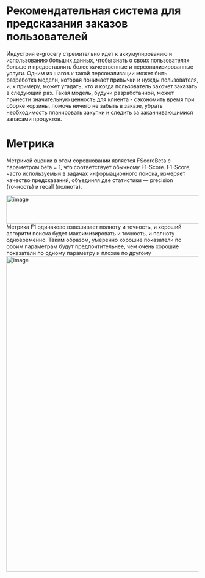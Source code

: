 # Рекомендательная система для предсказания заказов пользователей

Индустрия e-grocery стремительно идет к аккумулированию и использованию больших данных, чтобы знать о своих пользователях больше и предоставлять более качественные и персонализированные услуги. Одним из шагов к такой персонализации может быть разработка модели, которая понимает привычки и нужды пользователя, и, к примеру, может угадать, что и когда пользователь захочет заказать в следующий раз.
Такая модель, будучи разработанной, может принести значительную ценность для клиента - сэкономить время при сборке корзины, помочь ничего не забыть в заказе, убрать необходимость планировать закупки и следить за заканчивающимися запасами продуктов.

# Метрика
Метрикой оценки в этом соревновании является FScoreBeta с параметром beta = 1, что соответствует обычному F1-Score.
F1-Score, часто используемый в задачах информационного поиска, измеряет качество предсказаний, объединяя две статистики — precision (точность) и recall (полнота).

<img width="519" height="74" alt="image" src="https://github.com/user-attachments/assets/8c436d5a-38a4-4d79-96fe-08c214d52fc3" />
Метрика F1 одинаково взвешивает полноту и точность, и хороший алгоритм поиска будет максимизировать и точность, и полноту одновременно. Таким образом, умеренно хорошие показатели по обоим параметрам будут предпочтительнее, чем очень хорошие показатели по одному параметру и плохие по другому


<img width="1584" height="824" alt="image" src="https://github.com/user-attachments/assets/978a8e79-8336-4c18-a088-269e459aad12" />
